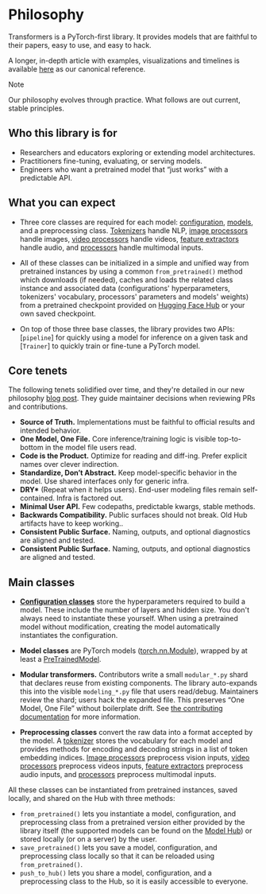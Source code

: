 <!--Copyright 2020 The HuggingFace Team. All rights reserved.

Licensed under the Apache License, Version 2.0 (the "License"); you may not use this file except in compliance with
the License. You may obtain a copy of the License at

http://www.apache.org/licenses/LICENSE-2.0

Unless required by applicable law or agreed to in writing, software distributed under the License is distributed on
an "AS IS" BASIS, WITHOUT WARRANTIES OR CONDITIONS OF ANY KIND, either express or implied. See the License for the
specific language governing permissions and limitations under the License.

⚠️ Note that this file is in Markdown but contain specific syntax for our doc-builder (similar to MDX) that may not be
rendered properly in your Markdown viewer.

-->

# Philosophy

Transformers is a PyTorch-first library. It provides models that are faithful to their papers, easy to use, and easy to hack.

A longer, in-depth article with examples, visualizations and timelines is available [here](https://huggingface.co/spaces/transformers-community/Transformers-tenets) as our canonical reference.

> [!NOTE]
> Our philosophy evolves through practice. What follows are out current, stable principles.

## Who this library is for

- Researchers and educators exploring or extending model architectures.
- Practitioners fine-tuning, evaluating, or serving models.
- Engineers who want a pretrained model that “just works” with a predictable API.

## What you can expect

- Three core classes are required for each model: [configuration](main_classes/configuration),
    [models](main_classes/model), and a preprocessing class. [Tokenizers](main_classes/tokenizer) handle NLP, [image processors](main_classes/image_processor) handle images, [video processors](main_classes/video_processor) handle videos, [feature extractors](main_classes/feature_extractor) handle audio, and [processors](main_classes/processors) handle multimodal inputs.

- All of these classes can be initialized in a simple and unified way from pretrained instances by using a common
    `from_pretrained()` method which downloads (if needed), caches and
    loads the related class instance and associated data (configurations' hyperparameters, tokenizers' vocabulary, processors' parameters
    and models' weights) from a pretrained checkpoint provided on [Hugging Face Hub](https://huggingface.co/models) or your own saved checkpoint.
- On top of those three base classes, the library provides two APIs: [`pipeline`] for quickly
    using a model for inference on a given task and [`Trainer`] to quickly train or fine-tune a PyTorch model.


## Core tenets

The following tenets solidified over time, and they're detailed in our new philosophy [blog post](https://huggingface.co/spaces/transformers-community/Transformers-tenets). They guide maintainer decisions when reviewing PRs and contributions.

- **Source of Truth.** Implementations must be faithful to official results and intended behavior.
- **One Model, One File.** Core inference/training logic is visible top-to-bottom in the model file users read.
- **Code is the Product.** Optimize for reading and diff-ing. Prefer explicit names over clever indirection.
- **Standardize, Don’t Abstract.** Keep model-specific behavior in the model. Use shared interfaces only for generic infra.
- **DRY\*** (Repeat when it helps users). End-user modeling files remain self-contained. Infra is factored out.
- **Minimal User API.** Few codepaths, predictable kwargs, stable methods.
- **Backwards Compatibility.** Public surfaces should not break. Old Hub artifacts have to keep working..
- **Consistent Public Surface.** Naming, outputs, and optional diagnostics are aligned and tested.
- **Consistent Public Surface.** Naming, outputs, and optional diagnostics are aligned and tested.

## Main classes

- [**Configuration classes**](main_classes/configuration) store the hyperparameters required to build a model. These include the number of layers and hidden size. You don't always need to instantiate these yourself. When using a pretrained model without modification, creating the model automatically instantiates the configuration.
- **Model classes** are PyTorch models ([torch.nn.Module](https://pytorch.org/docs/stable/nn.html#torch.nn.Module)), wrapped by at least a [PreTrainedModel](https://huggingface.co/docs/transformers/v4.57.0/en/main_classes/model#transformers.PreTrainedModel).

- **Modular transformers.** Contributors write a small `modular_*.py` shard that declares reuse from existing components. The library auto-expands this into the visible `modeling_*.py` file that users read/debug. Maintainers review the shard; users hack the expanded file. This preserves “One Model, One File” without boilerplate drift. See [the contributing documentation](https://huggingface.co/docs/transformers/en/modular_transformers) for more information.

- **Preprocessing classes** convert the raw data into a format accepted by the model. A [tokenizer](main_classes/tokenizer) stores the vocabulary for each model and provides methods for encoding and decoding strings in a list of token embedding indices. [Image processors](main_classes/image_processor) preprocess vision inputs, [video processors](https://huggingface.co/docs/transformers/en/main_classes/video_processor) preprocess videos inputs, [feature extractors](main_classes/feature_extractor) preprocess audio inputs, and [processors](main_classes/processors) preprocess multimodal inputs.


All these classes can be instantiated from pretrained instances, saved locally, and shared on the Hub with three methods:

- `from_pretrained()` lets you instantiate a model, configuration, and preprocessing class from a pretrained version either
  provided by the library itself (the supported models can be found on the [Model Hub](https://huggingface.co/models)) or
  stored locally (or on a server) by the user.
- `save_pretrained()` lets you save a model, configuration, and preprocessing class locally so that it can be reloaded using
  `from_pretrained()`.
- `push_to_hub()` lets you share a model, configuration, and a preprocessing class to the Hub, so it is easily accessible to everyone.
